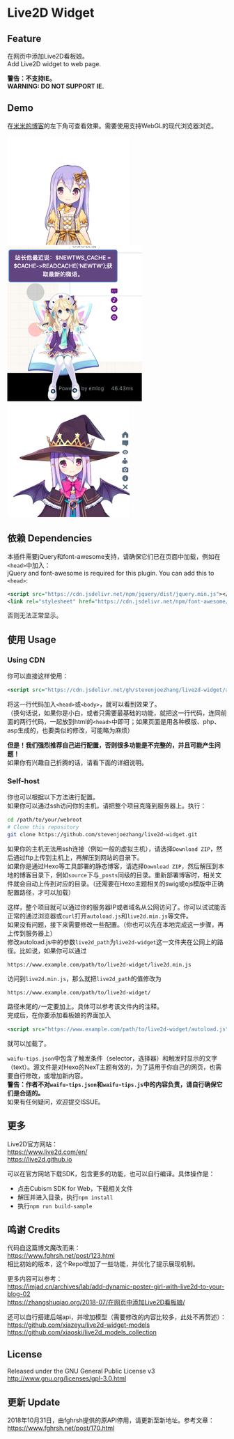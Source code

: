 # Live2D Widget

## Feature
在网页中添加Live2D看板娘。  
Add Live2D widget to web page.

**警告：不支持IE。**  
**WARNING: DO NOT SUPPORT IE.**

## Demo
在[米米的博客](https://zhangshuqiao.org)的左下角可查看效果。需要使用支持WebGL的现代浏览器浏览。

![](screenshot-1.png)
![](screenshot-2.png)
![](screenshot-3.png)

## 依赖 Dependencies
本插件需要jQuery和font-awesome支持，请确保它们已在页面中加载，例如在`<head>`中加入：  
jQuery and font-awesome is required for this plugin. You can add this to `<head>`:
```xml
<script src="https://cdn.jsdelivr.net/npm/jquery/dist/jquery.min.js"></script>
<link rel="stylesheet" href="https://cdn.jsdelivr.net/npm/font-awesome/css/font-awesome.min.css"/>
```
否则无法正常显示。

## 使用 Usage

### Using CDN
你可以直接这样使用：
```xml
<script src="https://cdn.jsdelivr.net/gh/stevenjoezhang/live2d-widget/autoload.js"></script>
```
将这一行代码加入`<head>`或`<body>`，就可以看到效果了。  
（换句话说，如果你是小白，或者只需要最基础的功能，就把这一行代码，连同前面的两行代码，一起放到html的`<head>`中即可；如果页面是用各种模版、php、asp生成的，也要类似的修改，可能略为麻烦）

**但是！我们强烈推荐自己进行配置，否则很多功能是不完整的，并且可能产生问题！**  
如果你有兴趣自己折腾的话，请看下面的详细说明。

### Self-host
你也可以根据以下方法进行配置。  
如果你可以通过ssh访问你的主机，请把整个项目克隆到服务器上。执行：
```bash
cd /path/to/your/webroot
# Clone this repository
git clone https://github.com/stevenjoezhang/live2d-widget.git
```
如果你的主机无法用ssh连接（例如一般的虚拟主机），请选择`Download ZIP`，然后通过ftp上传到主机上，再解压到网站的目录下。  
如果你是通过Hexo等工具部署的静态博客，请选择`Download ZIP`，然后解压到本地的博客目录下，例如`source`下与`_posts`同级的目录。重新部署博客时，相关文件就会自动上传到对应的目录。（还需要在Hexo主题相关的swig或ejs模版中正确配置路径，才可以加载）

这样，整个项目就可以通过你的服务器IP或者域名从公网访问了。你可以试试能否正常的通过浏览器或`curl`打开`autoload.js`和`live2d.min.js`等文件。  
如果没有问题，接下来需要修改一些配置。（你也可以先在本地完成这一步骤，再上传到服务器上）  
修改autoload.js中的参数`live2d_path`为`live2d-widget`这一文件夹在公网上的路径。比如说，如果你可以通过
```
https://www.example.com/path/to/live2d-widget/live2d.min.js
```
访问到`live2d.min.js`，那么就把`live2d_path`的值修改为
```
https://www.example.com/path/to/live2d-widget/
```
路径末尾的`/`一定要加上。具体可以参考该文件内的注释。  
完成后，在你要添加看板娘的界面加入
```xml
<script src="https://www.example.com/path/to/live2d-widget/autoload.js"></script>
```
就可以加载了。

`waifu-tips.json`中包含了触发条件（selector，选择器）和触发时显示的文字（text）。源文件是对Hexo的NexT主题有效的，为了适用于你自己的网页，也需要自行修改，或增加新内容。  
**警告：作者不对`waifu-tips.json`和`waifu-tips.js`中的内容负责，请自行确保它们是合适的。**  
如果有任何疑问，欢迎提交ISSUE。

## 更多
Live2D官方网站：  
https://www.live2d.com/en/  
https://live2d.github.io

可以在官方网站下载SDK，包含更多的功能，也可以自行编译。具体操作是：
- 点击Cubism SDK for Web，下载相关文件
- 解压并进入目录，执行`npm install`
- 执行`npm run build-sample`


## 鸣谢 Credits
代码自这篇博文魔改而来：  
https://www.fghrsh.net/post/123.html  
相比初始的版本，这个Repo增加了一些功能，并优化了提示展现机制。

更多内容可以参考：  
https://imjad.cn/archives/lab/add-dynamic-poster-girl-with-live2d-to-your-blog-02  
https://zhangshuqiao.org/2018-07/在网页中添加Live2D看板娘/

还可以自行搭建后端api，并增加模型（需要修改的内容比较多，此处不再赘述）：  
https://github.com/xiazeyu/live2d-widget-models  
https://github.com/xiaoski/live2d_models_collection

## License
Released under the GNU General Public License v3  
http://www.gnu.org/licenses/gpl-3.0.html

## 更新 Update
2018年10月31日，由fghrsh提供的原API停用，请更新至新地址。参考文章：  
https://www.fghrsh.net/post/170.html
